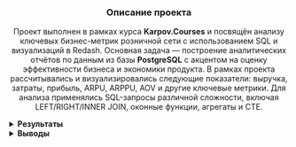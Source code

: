 <h3 align="center">Описание проекта</h3>
<p align="center">
Проект выполнен в рамках курса <strong>Karpov.Courses</strong> и посвящён анализу ключевых бизнес-метрик розничной сети с использованием SQL и визуализаций в Redash. Основная задача — построение аналитических отчётов по данным из базы <strong>PostgreSQL</strong> с акцентом на оценку эффективности бизнеса и экономики продукта.
В рамках проекта рассчитывались и визуализировались следующие показатели: выручка, затраты, прибыль, ARPU, ARPPU, AOV и другие ключевые метрики. Для анализа применялись SQL-запросы различной сложности, включая LEFT/RIGHT/INNER JOIN, оконные функции, агрегаты и CTE.
</p>


<details>
<summary><strong>Результаты</strong></summary>

<summary><strong>Задание 1: Динамика выручки</strong></summary>

📌 Для каждого дня в таблице `orders` рассчитаны следующие показатели:

- `revenue` — выручка, полученная в этот день  
- `total_revenue` — суммарная выручка с накоплением на текущий день  
- `revenue_change` — прирост выручки относительно предыдущего дня (в процентах)  
- `date` — дата

📊 Прирост (`revenue_change`) рассчитан в процентах и округлён до двух знаков после запятой.  
📅 Результирующая таблица отсортирована по дате по возрастанию.

### Код

```sql
WITH plat as (
   SELECT order_id
   FROM user_actions
   group by order_id
   HAVING count(order_id) = 1
   order by order_id
   )
   

 
 SELECT date, revenue, total_revenue, ROUND((revenue - pred) * 100 / pred::NUMERIC, 2) as revenue_change FROM
  (SELECT date, revenue, sum(revenue) over(order by date) as total_revenue,lag(revenue, 1) over(order by date) as pred FROM
   (SELECT creation_time::DATE as date, sum(price) as revenue FROM  
     (SELECT order_id, creation_time, UNNEST(product_ids) as product_id FROM orders
      WHERE order_id in (SELECT * FROM plat)
      order by order_id) as tovars 
     JOIN products as p on p.product_id = tovars.product_id
    group by date  
    order by date) as stoimost) as vyruchka

```
### Динамика ежедневной выручки

![График: ежедневная выручка](https://drive.google.com/uc?export=view&id=1wnMQZ8oBvM9LLPocvOJPkUo2j-er-hI8)

### Динамика общей выручки (накопительно)

![График: общая выручка](https://drive.google.com/uc?export=view&id=1FgKToK7wIoRHEanw1q0oFB_yeVns8eSH)

---

<summary><strong>Задание 2: ARPU, ARPPU и AOV</strong></summary>

📌 Для каждого дня рассчитаны ключевые метрики выручки:

- `arpu` — средняя выручка на одного пользователя (Average Revenue Per User)  
- `arppu` — средняя выручка на одного платящего пользователя (Average Revenue Per Paying User)  
- `aov` — средний чек, или выручка с заказа (Average Order Value)  
- `date` — дата

💡 Все значения округлены до двух знаков после запятой.  
📅 Таблица отсортирована по дате по возрастанию.


### Код

```sql
WITH plat as (
   SELECT order_id
   FROM user_actions
   group by order_id
   HAVING count(order_id) = 1
   order by order_id
   )
   

SELECT date,
  ROUND(revenue::NUMERIC / kolvo_user::NUMERIC, 2) as arpu,
  ROUND(revenue / plat_user::NUMERIC, 2) as arppu,
  ROUND(revenue / plat_zakaz::NUMERIC, 2) as aov
  FROM  
   (SELECT date,
    sum(revenue) FILTER (WHERE order_id in (SELECT * FROM plat)) as revenue,
    count(DISTINCT user_id) FILTER (WHERE order_id in (SELECT * FROM plat)) as plat_user,
    count(DISTINCT user_id) as kolvo_user,
    count(DISTINCT order_id) FILTER (WHERE order_id in (SELECT * FROM plat)) as plat_zakaz
    FROM
     (SELECT time::DATE as date, user_id, ua.order_id, action, revenue FROM
      (SELECT  order_id, sum(price) as revenue FROM  
       (SELECT order_id, creation_time, UNNEST(product_ids) as product_id FROM orders) as tovars 
        LEFT JOIN products as p on p.product_id = tovars.product_id
        group by order_id) as product_orders
       LEFT JOIN user_actions as ua on ua.order_id = product_orders.order_id
       order by date) as zakazy
   group by date) as metrics

```

### Динамика ARPU, ARPPU и AOV

![График: ARPU, ARPPU и AOV](https://drive.google.com/uc?export=view&id=1GBh7PlWGE_gLX7AmiZPuRZ7y0s5GwYI7)

---

<summary><strong>Задание 3: Накопленные метрики — Running ARPU, ARPPU, AOV</strong></summary>

📌 Для каждого дня рассчитаны накопительные показатели выручки:

- `running_arpu` — накопленная выручка на одного пользователя  
- `running_arppu` — накопленная выручка на одного платящего пользователя  
- `running_aov` — накопленная выручка на один заказ (средний чек)  
- `date` — дата

💡 Все значения округлены до двух знаков после запятой.  
📅 Результирующая таблица отсортирована по возрастанию даты.


### Код

```sql
WITH plat as (
   SELECT order_id
   FROM user_actions
   group by order_id
   HAVING count(order_id) = 1
   order by order_id
   ), 
   
  unique_day_users_pay as (SELECT date, COUNT(user_id) AS new_paying_users 
    FROM ( 
        SELECT user_id, MIN(time::date) AS date 
        FROM user_actions 
        WHERE order_id NOT IN (SELECT order_id FROM user_actions WHERE action = 'cancel_order') 
        GROUP BY user_id 
    ) as data GROUP BY date),
   
 unique_day_users as 
 (
SELECT time_user, count(time_user) FILTER(WHERE porydok = 1) as new_users, count(time_user) FILTER(WHERE numer = 1) as new_users_plat FROM 
 (SELECT user_id, order_id, time::date AS time_user, ROW_NUMBER() OVER (PARTITION BY user_id ORDER BY time) AS porydok,
   CASE 
     WHEN order_id IN (SELECT order_id FROM plat) THEN 
       ROW_NUMBER() OVER (PARTITION BY user_id ORDER BY time)
   END AS numer
 FROM user_actions
    order by user_id) as porydok_users
 group by time_user
 order by time_user)
   
--SELECT * FROM plat 
--SELECT * FROM unique_day_users
 
  SELECT date,
  ROUND(sum_nakop::NUMERIC / kolvo_user_nakop::NUMERIC, 2) as running_arpu,
  ROUND(sum_nakop / plat_user_nakop::NUMERIC, 2) as running_arppu,
  ROUND(sum_nakop / plat_zakaz_nakop::NUMERIC, 2) as running_aov
  FROM  
   (
   SELECT date,
    sum(revenue) over(order by date) as sum_nakop,
    sum(plat_user) over(order by date) as plat_user_nakop,
    sum(kolvo_user) over(order by date) as kolvo_user_nakop,
    sum(plat_zakaz) over(order by date) as plat_zakaz_nakop
    FROM
    (SELECT zakazy.date as date,
      sum(revenue) FILTER (WHERE order_id in (SELECT * FROM plat)) as revenue,
      new_users as kolvo_user,
      new_paying_users  as plat_user,
      count(DISTINCT order_id) FILTER (WHERE order_id in (SELECT * FROM plat)) as plat_zakaz
      FROM
       (SELECT time::DATE as date, user_id, ua.order_id, action, revenue FROM
        (SELECT  order_id, sum(price) as revenue FROM  
         (SELECT order_id, creation_time, UNNEST(product_ids) as product_id FROM orders) as tovars 
          LEFT JOIN products as p on p.product_id = tovars.product_id
          group by order_id) as product_orders
         LEFT JOIN user_actions as ua on ua.order_id = product_orders.order_id
         order by date) as zakazy
     JOIN  unique_day_users on unique_day_users.time_user = zakazy.date
     JOIN unique_day_users_pay on unique_day_users_pay.date = zakazy.date
     group by zakazy.date, new_users,new_paying_users) as nakoplen) as metrics

```

### Динамика накопленных показателей ARPU, ARPPU и AOV

![График: Running ARPU, ARPPU, AOV](https://drive.google.com/uc?export=view&id=1ztIPPDoIO_9OkPGshcYPdZXzQnMV-tDz)

---

<summary><strong>Задание 4: Метрики ARPU / ARPPU / AOV по дням недели</strong></summary>

📌 Для каждого дня недели в диапазоне с **26 августа по 8 сентября 2022 года** рассчитаны следующие показатели:

- `arpu` — выручка на одного пользователя  
- `arppu` — выручка на одного платящего пользователя  
- `aov` — выручка на один заказ (средний чек)  
- `weekday` — наименование дня недели (например, Monday)  
- `weekday_number` — порядковый номер дня недели (1 — Monday, 7 — Sunday)

📆 В расчёт включено **ровно по два дня каждого дня недели**.  
📊 Все значения округлены до двух знаков после запятой.  
📅 Результат отсортирован по `weekday_number`.


### Код

```sql
   WITH plat as (
   SELECT order_id
   FROM user_actions
   group by order_id
   HAVING count(order_id) = 1
   order by order_id
   )
   
  SELECT
  weekday,
  weekday_number, 
  ROUND(revenue::NUMERIC / kolvo_user::NUMERIC, 2) as arpu,
  ROUND(revenue / plat_user::NUMERIC, 2) as arppu,
  ROUND(revenue / plat_zakaz::NUMERIC, 2) as aov
  FROM  
   (SELECT weekday, weekday_number, 
    sum(revenue) FILTER (WHERE order_id in (SELECT * FROM plat)) as revenue,
    count(DISTINCT user_id) FILTER (WHERE order_id in (SELECT * FROM plat)) as plat_user,
    count(DISTINCT user_id) as kolvo_user,
    count(DISTINCT order_id) FILTER (WHERE order_id in (SELECT * FROM plat)) as plat_zakaz
      FROM
      (SELECT to_char(date, 'Day') as weekday, DATE_PART('ISODOW', date) as weekday_number, date, user_id, order_id, action, revenue FROM
       (SELECT time::DATE as date, user_id, ua.order_id, action, revenue FROM
        (SELECT  order_id, sum(price) as revenue FROM  
         (SELECT order_id, creation_time, UNNEST(product_ids) as product_id FROM orders) as tovars 
          LEFT JOIN products as p on p.product_id = tovars.product_id
          group by order_id) as product_orders
         LEFT JOIN user_actions as ua on ua.order_id = product_orders.order_id
         order by date) as zakazy
       WHERE date >= '2022-08-26' and date < '2022-09-09') as dni
      group by weekday_number, weekday) as metrics
     order by weekday_number, weekday

```


### Динамика ARPU, ARPPU и AOV по дням недели

![График: ARPU, ARPPU и AOV по дням недели](https://drive.google.com/uc?export=view&id=1LOUmfJ0Ok6BYfrWdnK3uV963YYFhJIdH)

---

<summary><strong>Задание 5: Доля выручки от новых и старых пользователей</strong></summary>

📌 Для каждого дня рассчитаны следующие показатели:

- `revenue` — общая выручка, полученная в этот день  
- `new_users_revenue` — выручка от заказов **новых пользователей**  
- `new_users_revenue_share` — доля выручки от новых пользователей (%)  
- `old_users_revenue_share` — доля выручки от остальных пользователей (%)  
- `date` — дата

📊 Все доли выражены в процентах и округлены до двух знаков после запятой.  
📅 Результат отсортирован по возрастанию даты.


### Код

```sql

WITH plat as (
   SELECT order_id
   FROM user_actions
   group by order_id
   HAVING count(order_id) = 1
   order by order_id
   ),
   
unique_day_users_pay as (
SELECT user_id, MIN(time::date) AS date 
        FROM user_actions 
        GROUP BY user_id 
    )
  
   
  SELECT date, 
  revenue,
  new_users_revenue,
  ROUND(new_users_revenue * 100 / revenue::NUMERIC, 2) as new_users_revenue_share,
  ROUND((revenue - new_users_revenue) * 100 / revenue::NUMERIC, 2) as old_users_revenue_share
  FROM
   (SELECT date, sum(revenue) as revenue, sum(revenue) FILTER(WHERE pay_user_id IS NOT NULL) as new_users_revenue FROM 
     (SELECT time::DATE as date, ua.user_id as user_id, uap.user_id as pay_user_id, ua.order_id, revenue FROM 
      (SELECT order_id, sum(price) as revenue FROM
       (SELECT order_id, UNNEST(product_ids) as product_id FROM orders
        WHERE order_id in (SELECT * FROM plat) 
        order by order_id) as tovars
       JOIN products as p on p.product_id = tovars.product_id
       group by order_id) as zakazy
     JOIN user_actions as ua on ua.order_id = zakazy.order_id
     LEFT JOIN unique_day_users_pay as uap on uap.user_id = ua.user_id and uap.date = ua.time::DATE
    order by user_id, date) as stoimost
   group by date) as revenues
  order by date
 
```

### Динамика долей выручки от новых и старых пользователей

![График: доля выручки от новых и старых пользователей](https://drive.google.com/uc?export=view&id=1vaeeKo5-r8VhzXq4dtVVC83t0QVuLSAm)

---

<summary><strong>Задание 6: Выручка по товарам и категория "ДРУГОЕ"</strong></summary>

📌 Для каждого товара рассчитаны показатели за весь период:

- `product_name` — название товара  
- `revenue` — суммарная выручка от товара  
- `share_in_revenue` — доля выручки от товара в общей выручке (%)

🔢 Доля (`share_in_revenue`) округлена до двух знаков после запятой и выражена в процентах.  
🔻 Все товары с долей **менее 0.5%** объединены в категорию **ДРУГОЕ**, с суммированием их округлённых долей.  
📊 Результат отсортирован по убыванию выручки.


### Код

```sql

WITH plat as (
SELECT order_id
FROM user_actions
group by order_id 
HAVING count(order_id) = 1
order by order_id 
)


  SELECT product_name, sum(revenue) as revenue, sum(procent) as share_in_revenue FROM 
   (SELECT 
    CASE    
    WHEN procent < 0.5 THEN 'ДРУГОЕ'  
    ELSE name
    END as product_name,
    revenue,
    procent 
    FROM
   (SELECT name, revenue, ROUND(revenue * 100 / summa::NUMERIC, 2) as procent FROM
    (SELECT name, revenue, sum(revenue) over() as summa FROM 
      (SELECT name, sum(price) as revenue FROM
       (SELECT order_id, UNNEST(product_ids) as product_id FROM orders
        WHERE order_id in (SELECT * FROM plat)
        order by order_id) as tovars
      JOIN  products as p on p.product_id = tovars.product_id
      group by name) as prices) as vyruchka) as procents) as category
    group by product_name
    order by revenue desc

```


### Распределение выручки по товарам

![График: распределение выручки по товарам](https://drive.google.com/uc?export=view&id=1ukvUlSa2VnscRBG4WaNsa15gsD4KaF_0)

---

<summary><strong>Задание 7: Выручка, затраты и валовая прибыль</strong></summary>

📌 Для каждого дня рассчитаны следующие показатели:

- `revenue` — выручка, полученная в этот день  
- `costs` — затраты курьеров за день  
- `tax` — сумма НДС с продажи товаров за день  
- `gross_profit` — валовая прибыль за день (выручка − затраты − НДС)  
- `total_revenue` — накопленная выручка  
- `total_costs` — накопленные затраты  
- `total_tax` — накопленный НДС  
- `total_gross_profit` — накопленная валовая прибыль  
- `gross_profit_ratio` — доля валовой прибыли в выручке за день (%)  
- `total_gross_profit_ratio` — доля накопленной валовой прибыли в накопленной выручке (%)

📊 Все значения долей выражены в процентах и округлены до двух знаков после запятой.  
📅 Результат отсортирован по возрастанию даты.



### Код

```sql
WITH plat as (
SELECT order_id
FROM user_actions
group by order_id 
HAVING count(order_id) = 1
order by order_id 
), 

nalog as (SELECT order_id, sum(price) as price, sum(nds) as nds 
 FROM
  (SELECT order_id, name, price,
  CASE 
  WHEN name in ('сахар', 'сухарики', 'сушки', 'семечки', 
'масло льняное', 'виноград', 'масло оливковое', 
'арбуз', 'батон', 'йогурт', 'сливки', 'гречка', 
'овсянка', 'макароны', 'баранина', 'апельсины', 
'бублики', 'хлеб', 'горох', 'сметана', 'рыба копченая', 
'мука', 'шпроты', 'сосиски', 'свинина', 'рис', 
'масло кунжутное', 'сгущенка', 'ананас', 'говядина', 
'соль', 'рыба вяленая', 'масло подсолнечное', 'яблоки', 
'груши', 'лепешка', 'молоко', 'курица', 'лаваш', 'вафли', 'мандарины')

THEN ROUND(price  / 11::NUMERIC, 2)
ELSE ROUND(price  / 6::NUMERIC, 2)
END as NDS
FROM
   (SELECT order_id, name, price FROM 
        (SELECT order_id, UNNEST(product_ids) as product_id FROM orders
         WHERE order_id in (SELECT * FROM plat)
         order by order_id) as tovars
       JOIN products as p on p.product_id = tovars.product_id
       order by order_id) as names) as spisok
 group by order_id),
 
--ВАЖНАЯ ТАБЛИЦА!!!
nakop as  (SELECT  date, revenue, tax, total_revenue, total_tax, zatrata_na_sborka + zatrata_v_day as zatraty_users
  FROM
  (SELECT date, price as revenue, nds as tax,
   sum(price) over(order by date) as total_revenue, sum(nds) over(order by date) total_tax, 
   kolvo,
   CASE   
   WHEN DATE_PART('month', date) = 8 THEN kolvo * 140
   ELSE kolvo * 115
   END as zatrata_na_sborka,
   CASE   
   WHEN DATE_PART('month', date) = 8 THEN 120000
   ELSE 150000
   END as zatrata_v_day
   FROM   
  (SELECT date, sum(price) as price, sum(nds) as nds, count(order_id) as kolvo FROM
     (SELECT user_id, ua.order_id as order_id,  time::DATE as date, price, nds FROM nalog as n    
      JOIN user_actions as ua on ua.order_id = n.order_id
      order by user_id) as summa
    group by date
    order by date) as zarabotok) as money
    ),
    
couriers as (SELECT courier_id, order_id, time::DATE as date FROM courier_actions
   WHERE order_id in (SELECT * FROM plat) and action = 'deliver_order'
   order by courier_id),
   

 zatrata_na_couriera as (SELECT date, kolvo * 150 as zatrata_na_kyry   
    FROM
    (SELECT date, count(order_id) as kolvo FROM couriers
     group by date
     order by date) as chislo),
     
   
 top_five as (SELECT date, 
  CASE   
  WHEN DATE_PART('month', date) = 8 THEN kolvo_top * 400
   ELSE kolvo_top * 500
   END as zatrata_na_top_5
   FROM
   (SELECT date, count(kolvo) as kolvo_top
    FROM 
    (SELECT courier_id, date, count(order_id) as kolvo FROM couriers
     group by courier_id, date
     HAVING count(order_id) >= 5  
     order by date) as top
    group by date
    order by date) as top_5),
    
  --ВАЖНАЯ ТАБЛИЦА!!!   
 zatrata_couriers as (SELECT date, zatrata_na_kyry + zatrata_na_top_5 as zatrata_day_couriers FROM
   (SELECT znc.date, zatrata_na_kyry, COALESCE(zatrata_na_top_5, 0) as zatrata_na_top_5 FROM zatrata_na_couriera AS znc
     LEFT JOIN  top_five as tf on tf.date = znc.date) as zatraty_obchie_couries)
   
  
  SELECT date,
   revenue, costs, tax,
   gross_profit,
   total_revenue, total_costs, total_tax, 
   total_gross_profit,
   gross_profit_ratio, 
   ROUND(total_gross_profit * 100 / total_revenue::NUMERIC, 2) as total_gross_profit_ratio
   FROM
   (SELECT date,
   revenue, costs, tax,
   gross_profit,
   total_revenue, total_costs, total_tax, 
   sum(gross_profit) over(order by date) as total_gross_profit,
   ROUND(gross_profit * 100 / revenue::NUMERIC, 2) as gross_profit_ratio
   FROM
    (SELECT  date, revenue, tax, costs,
     revenue - tax - costs as gross_profit,
     total_revenue, total_tax, sum(costs) over(order by date) as total_costs
     FROM 
      (SELECT n.date as date, revenue, tax, total_revenue, total_tax, (zatraty_users + zatrata_day_couriers)::NUMERIC as costs FROM nakop as n   
       JOIN zatrata_couriers as zc on zc.date = n.date) as podvodka) as podchet) as metrics

```

### 📊 Динамика валовой прибыли и её доли в выручке  
[Смотреть график](https://drive.google.com/file/d/1rTJ2BSWdPRRjNJDiarnJoDfhu3hg5cHY/view?usp=drive_link)


### 📈 Суммарная валовая прибыль и её доля в суммарной выручке  
[Смотреть график](https://drive.google.com/file/d/1CVtQGU1bV5H8xnGoC5VXOPo2jeqIcWiX/view?usp=drive_link)


</details>

<details> 

<summary><strong>Выводы</strong></summary>

📌 На основе рассчитанных показателей и визуализированных графиков был построен итоговый дашборд.

🔗 [Открыть дашборд в Redash](https://redash.public.karpov.courses/public/dashboards/SpodlHrsXdn5vTDNirtCWJcINDuch1fuqHRx0mFD?org_slug=default)

</details>
